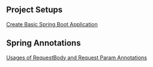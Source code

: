 ## Project Setups
[Create Basic Spring Boot Application](./CreateBasicSpringBootApplication.md)

## Spring Annotations
[Usages of RequestBody and Request Param Annotations](./RequestBodyVsRequestParam.md)

